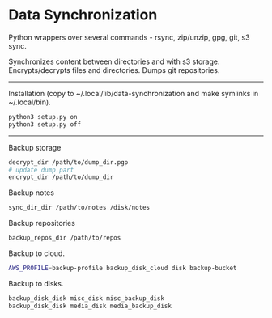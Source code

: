 # Data Synchronization

Python wrappers over several commands - rsync, zip/unzip, gpg, git, s3 sync.

Synchronizes content between directories and with s3 storage. Encrypts/decrypts files and directories. Dumps git repositories.

----
Installation (copy to ~/.local/lib/data-synchronization and make symlinks in ~/.local/bin).
```bash
python3 setup.py on
python3 setup.py off
```

----
Backup storage
```bash
decrypt_dir /path/to/dump_dir.pgp
# update dump part
encrypt_dir /path/to/dump_dir
```

Backup notes
```bash
sync_dir_dir /path/to/notes /disk/notes
```

Backup repositories
```bash
backup_repos_dir /path/to/repos
```

Backup to cloud.
```bash
AWS_PROFILE=backup-profile backup_disk_cloud disk backup-bucket
```

Backup to disks.
```bash
backup_disk_disk misc_disk misc_backup_disk
backup_disk_disk media_disk media_backup_disk
```
